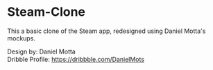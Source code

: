 # Steam-Clone
This a basic clone of the Steam app, redesigned using Daniel Motta's mockups.

Design by: Daniel Motta <br />
Dribble Proﬁle: https://dribbble.com/DanielMots
